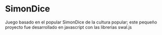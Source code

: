 # SimonDice
Juego basado en el popular SimonDice de la cultura popular; este pequeño proyecto fue desarrollado en javascript con las librerias swal.js

